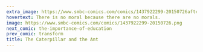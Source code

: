 ```yaml
---
extra_image: https://www.smbc-comics.com/comics/1437922299-20150726after.png
hovertext: There is no moral because there are no morals.
image: https://www.smbc-comics.com/comics/1437922299-20150726.png
next_comic: the-importance-of-education
prev_comic: transform
title: The Caterpillar and the Ant
---
```


